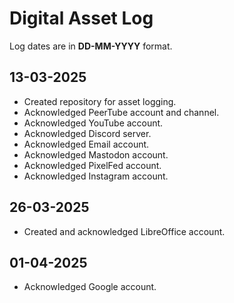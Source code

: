 # Digital Asset Log

Log dates are in **DD-MM-YYYY** format.

## 13-03-2025

- Created repository for asset logging.
- Acknowledged PeerTube account and channel.
- Acknowledged YouTube account.
- Acknowledged Discord server.
- Acknowledged Email account.
- Acknowledged Mastodon account.
- Acknowledged PixelFed account.
- Acknowledged Instagram account.

## 26-03-2025

- Created and acknowledged LibreOffice account.

## 01-04-2025

- Acknowledged Google account.
